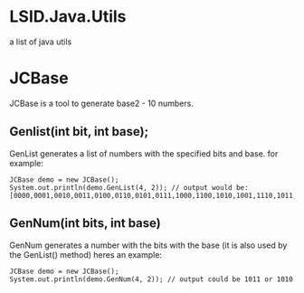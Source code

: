 # LSID.Java.Utils

a list of java utils

# JCBase
JCBase is a tool to generate base2 - 10 numbers.

## Genlist(int bit, int base);
GenList generates a list of numbers with the specified bits and base.
for example: 
`````
JCBase demo = new JCBase();
System.out.println(demo.GenList(4, 2)); // output would be: [0000,0001,0010,0011,0100,0110,0101,0111,1000,1100,1010,1001,1110,1011,1111,1101]
`````

## GenNum(int bits, int base)
GenNum generates a number with the bits with the base (it is also used by the GenList() method)
heres an example:
````
JCBase demo = new JCBase();
System.out.println(demo.GenNum(4, 2)); // output could be 1011 or 1010
````
